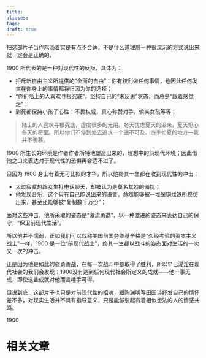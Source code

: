 ```yaml
---
title: 
aliases: 
tags: 
draft: true
---
```

把这部片子当作鸡汤着实是有点不合适，不是什么道理用一种很深沉的方式说出来就一定会是正确的。

1900 所代表的是一种对现代性的反叛，具体为：

- 拒斥新自由主义所提供的“全面的自由”：你有权利做任何事情，也因此任何发生在你身上的事情都将归因为你的选择；
- “你们陆上的人喜欢寻根究底”，坚持自己的“未反思”状态，而总是“跟着感觉走”；
- 到死都保持小孩子心性：不畏权威，真心称赞对手，偷亲女孩等等；

> 陆上的人喜欢寻根究底，虚度很多的光阴。冬天忧虑夏天的迟来，夏天担心冬天的将至。所以你们不停到处去追求一个遥不可及、四季如夏的地方—我并不羡慕。

1900 所生长的环境是作者作者所特地塑造出来的，理想中的前现代环境；因此借他之口来表达对于现代性的恐惧再合适不过了。

但因为 1900 身上有着无可比拟的才华，所以他终其一生都在收到现代性的冲击：

- 太过寂寞想跟女生打电话聊天，却被认为是莫名其妙的骚扰；
- 他发现音乐，这个只有自己能说出来的语言，竟然能够被一堆破铜烂铁所模仿出来，甚至还能够被“复制数千万份”；

面对这些冲击，他所采取的姿态是“激流勇退”，以一种激进的姿态来表达自己的保守，“保卫前现代生活”。

所以他并不懦弱，正如我们可以戏称美国前国务卿基辛格是“久经考验的资本主义战士”一样，1900 是一位“前现代战士”，终其一生都以战斗的姿态面对生活的一次又一次的冲击。

正是因为他是如此的骁勇善战，在每一次战斗中都取得了胜利，所以早已浸淫在现代社会的我们会发现：1900没有达到任何现代社会所定义的成就——他一事无成，即使这些成就对他而言唾手可得。

但说到底，这部片子也只是对前现代性的招魂，跟陶渊明写田园诗抒发自己的情怀差不多，对现实生活并不具有指导意义，只是能够引起有着相似想法的人的情感共鸣。

1900

# 相关文章

